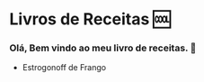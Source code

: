 # Livros de Receitas :cool:

### Olá, Bem vindo ao meu livro de receitas. :wave:

- Estrogonoff de Frango

  

